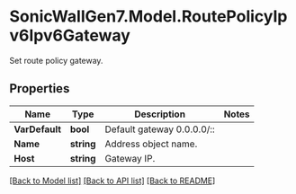 # SonicWallGen7.Model.RoutePolicyIpv6Ipv6Gateway
Set route policy gateway.

## Properties

Name | Type | Description | Notes
------------ | ------------- | ------------- | -------------
**VarDefault** | **bool** | Default gateway 0.0.0.0/:: | 
**Name** | **string** | Address object name. | 
**Host** | **string** | Gateway IP. | 

[[Back to Model list]](../README.md#documentation-for-models) [[Back to API list]](../README.md#documentation-for-api-endpoints) [[Back to README]](../README.md)

